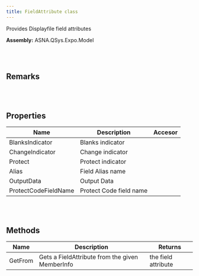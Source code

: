 ```yaml
---
title: FieldAttribute class
---
```


Provides Displayfile field attributes

**Assembly:** ASNA.QSys.Expo.Model

<br>
<br>

## Remarks

<br>
<br>

## Properties

| Name | Description | Accesor
| --- | --- | ---
| BlanksIndicator | Blanks indicator | 
| ChangeIndicator | Change indicator | 
| Protect | Protect indicator | 
| Alias | Field Alias name | 
| OutputData | Output Data | 
| ProtectCodeFieldName | Protect Code field name | 

<br>
<br>

## Methods

| Name | Description | Returns
| --- | --- | ---
| GetFrom | Gets a FieldAttribute from the given MemberInfo | the field attribute

<br>
<br>

